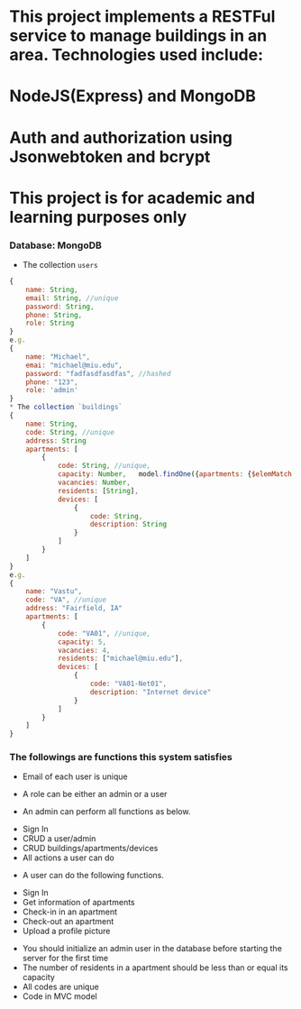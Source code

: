 # This project implements a RESTFul service to manage buildings in an area. Technologies used include:
# NodeJS(Express) and MongoDB
# Auth and authorization using Jsonwebtoken and bcrypt

# This project is for academic and learning purposes only
### Database: MongoDB
* The collection `users`
```JavaScript
{
    name: String,
    email: String, //unique
    password: String,
    phone: String,
    role: String
}
e.g.
{
    name: "Michael",
    emai: "michael@miu.edu",
    password: "fadfasdfasdfas", //hashed
    phone: "123",
    role: 'admin'
}
* The collection `buildings`
{
    name: String,
    code: String, //unique
    address: String
    apartments: [
        {
            code: String, //unique,
            capacity: Number,   model.findOne({apartments: {$elemMatch: {code: aptCode}}})
            vacancies: Number,
            residents: [String],
            devices: [
                {
                    code: String,
                    description: String
                }
            ]
        }
    ]
}
e.g.
{
    name: "Vastu",
    code: "VA", //unique
    address: "Fairfield, IA"
    apartments: [
        {
            code: "VA01", //unique,
            capacity: 5,
            vacancies: 4,
            residents: ["michael@miu.edu"],
            devices: [
                {
                    code: "VA01-Net01",
                    description: "Internet device"
                }
            ]
        }
    ]
}
```
### The followings are functions this system satisfies
* Email of each user is unique
* A role can be either an admin or a user

* An admin can perform all functions as below.
- Sign In
- CRUD a user/admin
- CRUD buildings/apartments/devices
- All actions a user can do


* A user can do the following functions.
- Sign In
- Get information of apartments
- Check-in in an apartment
- Check-out an apartment
- Upload a profile picture 
* You should initialize an admin user in the database before starting the server for the first time
* The number of residents in a apartment should be less than or equal its capacity
* All codes are unique
* Code in MVC model



